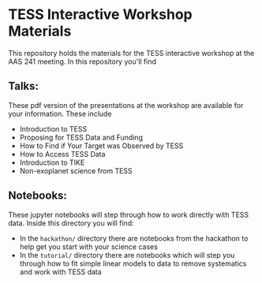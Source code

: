 # TESS Interactive Workshop Materials

This repository holds the materials for the TESS interactive workshop at the AAS 241 meeting. In this repository you'll find 

## Talks:

These pdf version of the presentations at the workshop are available for your information. These include

- Introduction to TESS
- Proposing for TESS Data and Funding
- How to Find if Your Target was Observed by TESS
- How to Access TESS Data
- Introduction to TIKE
- Non-exoplanet science from TESS

## Notebooks:

These jupyter notebooks will step through how to work directly with TESS data. Inside this directory you will find:

- In the `hackathon/` directory there are notebooks from the hackathon to help get you start with your science cases
- In the `tutorial/` directory there are notebooks which will step you through how to fit simple linear models to data to remove systematics and work with TESS data


